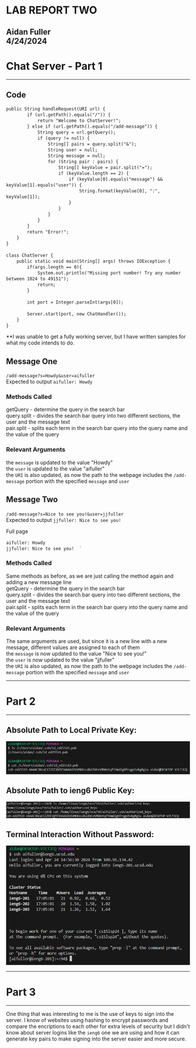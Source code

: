 # LAB REPORT TWO
Aidan Fuller <br>
4/24/2024
---
# Chat Server - Part 1 
---
## Code
```
public String handleRequest(URI url) {
        if (url.getPath().equals("/")) {
            return "Welcome to ChatServer!";
        } else if (url.getPath().equals("/add-message")) {
            String query = url.getQuery();
            if (query != null) {
                String[] pairs = query.split("&");
                String user = null;
                String message = null;
                for (String pair : pairs) {
                    String[] keyValue = pair.split("=");
                    if (keyValue.length == 2) {
                        if (keyValue[0].equals("message") && keyValue[1].equals("user")) {
                            String.format(keyValue[0], ":", keyValue[1]);
                        }
                    }
                }
            } 
        }
        return "Error!";
    }
}

class ChatServer {
    public static void main(String[] args) throws IOException {
        if(args.length == 0){
            System.out.println("Missing port number! Try any number between 1024 to 49151");
            return;
        }

        int port = Integer.parseInt(args[0]);

        Server.start(port, new ChatHandler());
    }
}
```
**I was unable to get a fully working server, but I have written samples for what my code intends to do.

## Message One
`/add-message?s=Howdy&user=aifuller` <br>
Expected to output `aifuller: Howdy`
### Methods Called
getQuery - determine the query in the search bar <br>
query.split - divides the search bar query into two different sections, the user and the message text <br>
pair.split - splits each term in the search bar query into the query name and the value of the query 
### Relevant Arguments
the `message` is updated to the value "Howdy" <br>
the `user` is updated to the value "aifuller" <br>
the `URI` is also updated, as now the path to the webpage includes the `/add-message` portion with the specified `message` and `user`

## Message Two
`/add-message?s=Nice to see you!&user=jjfuller` <br>
Expected to output `jjfuller: Nice to see you!` <br>

Full page 
```  
aifuller: Howdy
jjfuller: Nice to see you!  `
```
### Methods Called
Same methods as before, as we are just calling the method again and adding a new message line <br>
getQuery - determine the query in the search bar <br>
query.split - divides the search bar query into two different sections, the user and the message text <br>
pair.split - splits each term in the search bar query into the query name and the value of the query 
### Relevant Arguments
The same arguments are used, but since it is a new line with a new message, different values are assigned to each of them <br>
the `message` is now updated to the value "Nice to see you!" <br>
the `user` is now updated to the value "jjfuller" <br>
the `URI` is also updated, as now the path to the webpage includes the `/add-message` portion with the specified `message` and `user`



---
# Part 2 
---
## Absolute Path to Local Private Key: 
![LocalKey](Screenshot_LocalKey) <br>

## Absolute Path to ieng6 Public Key:
![RemoteKey](Screenshot_RemoteKey) <br>

## Terminal Interaction Without Password: 
![Login](Screenshot_Login) <br>

---
# Part 3
---
One thing that was interesting to me is the use of keys to sign into the server. I know of websites using hashing to encrypt passwords and compare the encriptions to each other for extra levels of security but I didn't know about server logins like the `ieng6` one we are using and how it can generate key pairs to make signing into the server easier and more secure. 



